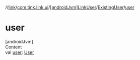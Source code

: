 //[link](../../../index.md)/[com.tink.link.ui](../../index.md)/[[androidJvm]LinkUser](../index.md)/[ExistingUser](index.md)/[user](user.md)



# user  
[androidJvm]  
Content  
val [user](user.md): [User](../../../com.tink.model.user/[android-jvm]-user/index.md)  



